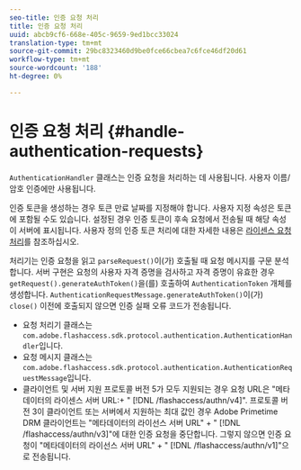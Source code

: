```yaml
---
seo-title: 인증 요청 처리
title: 인증 요청 처리
uuid: abcb9cf6-668e-405c-9659-9ed1bcc33024
translation-type: tm+mt
source-git-commit: 29bc8323460d9be0fce66cbea7c6fce46df20d61
workflow-type: tm+mt
source-wordcount: '188'
ht-degree: 0%

---
```



# 인증 요청 처리 {#handle-authentication-requests}

`AuthenticationHandler` 클래스는 인증 요청을 처리하는 데 사용됩니다. 사용자 이름/암호 인증에만 사용됩니다.

인증 토큰을 생성하는 경우 토큰 만료 날짜를 지정해야 합니다. 사용자 지정 속성은 토큰에 포함될 수도 있습니다. 설정된 경우 인증 토큰이 후속 요청에서 전송될 때 해당 속성이 서버에 표시됩니다. 사용자 정의 인증 토큰 처리에 대한 자세한 내용은 [라이센스 요청 처리](../../protecting-content/implementing-the-license-server/handling-license-reqs/license-handling-classes.md)를 참조하십시오.

처리기는 인증 요청을 읽고 `parseRequest()`이(가) 호출될 때 요청 메시지를 구문 분석합니다. 서버 구현은 요청의 사용자 자격 증명을 검사하고 자격 증명이 유효한 경우 `getRequest().generateAuthToken()`을(를) 호출하여 `AuthenticationToken` 개체를 생성합니다. `AuthenticationRequestMessage.generateAuthToken()`이(가) `close()` 이전에 호출되지 않으면 인증 실패 오류 코드가 전송됩니다.

* 요청 처리기 클래스는 `com.adobe.flashaccess.sdk.protocol.authentication.AuthenticationHandler`입니다.
* 요청 메시지 클래스는 `com.adobe.flashaccess.sdk.protocol.authentication.AuthenticationRequestMessage`입니다.
* 클라이언트 및 서버 지원 프로토콜 버전 5가 모두 지원되는 경우 요청 URL은 &quot;메타데이터의 라이센스 서버 URL:+ &quot; [!DNL /flashaccess/authn/v4]&quot;. 프로토콜 버전 3이 클라이언트 또는 서버에서 지원하는 최대 값인 경우 Adobe Primetime DRM 클라이언트는 &quot;메타데이터의 라이선스 서버 URL&quot; + &quot; [!DNL /flashaccess/authn/v3]&quot;에 대한 인증 요청을 중단합니다. 그렇지 않으면 인증 요청이 &quot;메타데이터의 라이선스 서버 URL&quot; + &quot; [!DNL /flashaccess/authn/v1]&quot;으로 전송됩니다.

